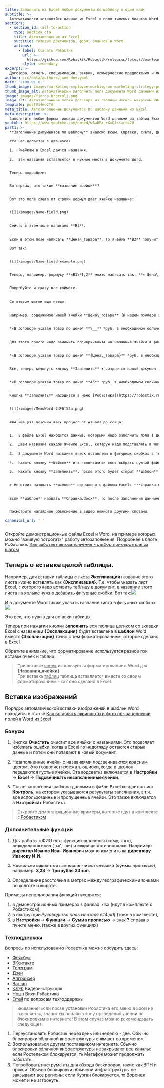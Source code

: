 ```yaml
---
title: Заполнить из Excel любые документы по шаблону в один клик
subtitle: >-
  Автоматически вставляйте данные из Excel в поля типовых бланков Word
sections:
  - section_id: call-to-action
    type: section_cta
    title: Автозаполнение из Excel
    subtitle: типовых документов, форм, бланков в Word
    actions:
      - label: Скачать Робастик
        url: >-
          https://github.com/Robastik/Robastik/releases/latest/download/Robastik.for.Excel.64-bit.zip
        style: secondary
excerpt: >-
  Договора, отчеты, спецификации, заявки, коммерческие предложения и любые формы документов .doc автоматически заполняйте по шаблону данными из таблиц Excel с помощью готового макроса VBA. Любые бланки в Word можно заполнять по образцу вставляя содержимое ячеек Excel без программирования вообще.
author: src/data/authors/jane-doe.yaml
date: '2100-01-01'
thumb_image: images/marketing-employee-working-on-marketing-strategy-purple.png
thumb_image_alt: Автоматически заполнить поля документа Word данными из Excel в надстройке VBA
image: images/fierce-broccoli.png
image_alt: Автозаполнение полей договора из таблицы Эксель макросом VBA
template: postVideoCTA
meta_title: Автозаполнение документов по шаблону данными из Excel
meta_description: >-
  Заполняйте любые формы типовых документов Word данными из таблиц Excel с помощью готового макроса VBA автоматически
youtube: https://www.youtube.com/embed/wAaUBo_rXaQ?start=20
part1: >-
  **Заполнение документов по шаблону** знакомо всем. Справки, счета, договора, декларации, отчеты и т.д. – сопровождают любой рабочий процесс. Если это часть вашей работы и вы заполняете документы данными из Excel, то вы попали куда нужно. 
  
  ### Все делается в два шага: 
  
  1.  Ячейкам в Excel даются названия. 
  
  2.  Эти названия вставляются в нужные места в документе Word.
  

  Теперь подробнее:

  
  Во-первых, что такое **название ячейки**?


  Вот это поле слева от строки формул дает ячейке название:


  ![](/images/Name-field.png)
  
  
  Сейчас в этом поле написано **В3**. 
  
  
  Если в этом поле написать **Цена\_товара**, то ячейка **В3** получит название **Цена\_товара**. 
  
  Вот так:


  ![](/images/Name-field-example.png)


  Теперь, например, формулу **=В3\*1,2** можно написать так: **= Цена\_товара\*1,2** и результат будет одинаковый. 
  
  
  Попробуйте и сразу все поймете. 
  
  
  Со вторым шагом еще проще. 

  
  Например, содержимое нашей ячейки **Цена\_товара** (в нашем примере это **45**) нужно вставить вместо подчеркивания в текст: 
  
  
  *«В договоре указан товар по цене* **\__** *руб. в необходимом количестве»*.

  
  Для этого просто надо заменить подчеркивание на название ячейки в фигурных скобках. Вот так:

  
  *«В договоре указан товар по цене* **{Цена\_товара}** *руб. в необходимом количестве»*.

  
  Все, теперь кликнуть кнопку **Заполнить** и создается новый документ Word с текстом:

  
  *«В договоре указан товар по цене* **45** *руб. в необходимом количестве»*.

  
  Кнопка **Заполнить** находится в меню [Робастика](https://robastik.ru/features-filling) на вкладке **Надстройки** в Excel:

  
  ![](/images/MenuWord-2496f53a.png)
  

  ### Еще раз поясним весь процесс от начала до конца:

  
  1.  В файле Excel находятся данные, которыми надо заполнить поля в документе Word.
  
  2.  Даем название каждой ячейке Excel, которую надо подставлять в Word.
  
  3.  В документе Word названия ячеек вставляем в фигурных скобках в те места, куда надо подставлять содержимое этих ячеек. Этот документ Word теперь будем называть **шаблоном**.
  
  4.  Нажать кнопку **Шаблон** и в появившемся окне выбрать нужный файл .docx, в котором вставлены названия ячеек в фигурных скобках.
  
  5.  Нажать кнопку **Заполнить**. После этого будет открыт **шаблон** и в него вместо фигурных скобок будут подставлены данные из Excel. Затем заполненный документ будет сохранен **с именем файла Excel** и в ту же папку, где находится этот файл Excel. Если файл Excel называется **Справка.xlsx**, то заполненный шаблон сохранится рядом с ним под именем **Справка.docx**.

  
  > Не стоит называть **шаблон** одинаково с файлом Excel: ~**Справка.docx** и **Справка.xlsx**~.

  
  Если **шаблон** назвать **Справка.docx**, то после заполнения данными из **Справка.xlsx** заполненный файл сохранится под тем же именем **Справка.docx** вместо **шаблона**, т.е. **шаблон** пропадет. В данном случае шаблон можно назвать **Шаблон справки.docx**.


  Посмотрите наглядное объяснение в видео немного другими словами:

canonical_url: ' '
---
```

  Откройте демонстрационные файлы Excel и Word, на примере которых можно "вживую потрогать" работу автозаполнения. Подробнее в блоге Робастика: [Как работает автозаполнение - разбор примеров шаг за шагом](/blog/demo-files-fill-template-word-excel-vba/)
  
  ## Теперь о вставке целой таблицы.

  Например, для вставки таблицы с листа **Экспликация** название этого листа нужно вставлять как **{Экспликация}**. Т.е. чтобы указать лист Excel, с которого надо вставить таблицу в документ, <u>в название этого листа на ярлыке нужно добавить фигурные скобки</u>. Вот так:![](/images/Table-check.png)

  И в документе Word также указать название листа в фигурных скобках:![](/images/Table-into-document.png)

  Это все, что нужно для вставки таблицы. 

  Теперь при нажатии кнопки **Заполнить** вся таблица целиком со вкладки Excel с названием **{Экспликация}** будет вставлена в **шаблон** Word вместо **{Экспликация}** точно с тем форматированием, которое сделано в Excel. 

  Обратите внимание, что форматирование используется разное при вставке ячеек и таблиц:
  >При вставке <u>ячеек</u> используется форматирование в Word для **{Названия_ячейки}**<br>При вставке <u>таблиц</u> таблица вставляется вместе со своим форматированием - как оно сделано в Excel.

  ## Вставка изображений

  Порядок автоматической вставки изображений в шаблон Word находится в статье [Как вставлять скриншоты и фото при заполнении полей в Word из Excel](/blog/create-image-tables-word-merge-excel/)

  ### Бонусы

  1.  Кнопка **Очистить** очистит все ячейки с названиями. Это позволяет избежать ошибки, когда в Excel по недогляду остаются старые данные и потом они попадают в новый документ.

  2.  Незаполненные ячейки с названиями подсвечиваются красным цветом. Это позволяет избежать ошибки, когда в шаблон передаются пустые ячейки. Эта подсветка включается в **Настройки** → **Excel** → **Подсвечивать незаполненные ячейки**.

  3.  После заполнения шаблона данными в файле Excel создается лист **Контроль**, на котором указываются результаты заполнения, в т.ч. все использованные и пропущенные ячейки. Это также включается в **Настройках** Робастика.

  > Откройте демонстрационные примеры, которые идут в комплекте с [Робастиком](/)

  ### Дополнительные функции

  1.  Для работы с ФИО есть функции склонения (кому, кого), определения пола (-ый, -ая) и сокращения инициалов. Например: **директор Иванов Иван Иванович** можно изменить на **директору Иванову И.И.**
  2.  Несколько вариантов написания чисел словами (суммы прописью), например: **3,33** → **Три рубля 33 коп.**

  3.  Определение расстояния в метрах между географическими точками по долготе и широте.

  Примеры использования функций находятся: 
  1. в демонстрационных примерах в файлах .xlsx (идут в комплекте с Робастиком), 
  2. в инструкции *Руководство пользователя в.14.pdf* (тоже в комплекте), 
  3. в **Настройки** → **Функции** → **Сумма прописью** → знак **?** справа в пункте меню. (также в других функциях)

  ### Техподдержка

  Вопросы по использованию Робастика можно обсудить здесь:
  - [Фейсбук](https://www.facebook.com/groups/excelword/)
  - [ВКонтакте](https://vk.com/exceltoword)
  - [Телеграм](https://t.me/RobastikRu)
  - [Дзен](https://zen.yandex.ru/robastik)
  - [Аппрайзер](http://appraiser.ru/default.aspx?SectionId=32&g=posts&t=14905)
  - [Ватсап](https://wa.me/message/YRGCZNRS7UEAM1)
  - [Ютуб](https://youtu.be/wAaUBo_rXaQ) Видеоинструкция
  - [Ношн](https://wiggly-albatross-82f.notion.site/ebc43e94f3284cbab017c841b37ce881) Вики Робастика
  - [Email](mailto:tech@robastik.ru) по вопросам техподдержки


  > Внимание!
  Если после установки Робастика его меню в Excel не появляется, значит вы попали в зону проведения учений по блокировкам в интернете!
  В этом случае можно рекомендовать следующее:


  1. Переустановить Робастик через день или неделю - две. Обычно блокировки облачной инфраструктуры снимают со временем.
  2. Воспользоваться другим поставщиком интернета. Обычно блокировки облачной инфраструктуры не закрывают все каналы: если Ростелеком блокируется, то Мегафон может продолжать работать.
  3. Попробовать инструменты для обхода блокировок, такие как ВПН и прокси. Обычно блокировки облачной инфраструктуры не закрывают все регионы: если Курган блокируется, то Воронеж может и не затронуть.